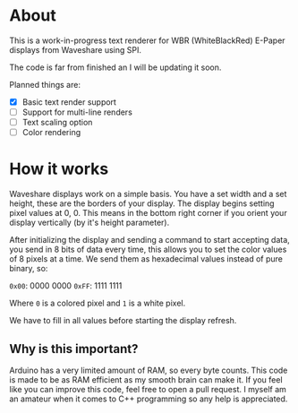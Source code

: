 # About
This is a work-in-progress text renderer for WBR (WhiteBlackRed) E-Paper displays from Waveshare using SPI.

The code is far from finished an I will be updating it soon.

Planned things are:

- [x] Basic text render support
- [ ] Support for multi-line renders
- [ ] Text scaling option
- [ ] Color rendering

# How it works

Waveshare displays work on a simple basis. You have a set width and a set height, these are the borders of your display.
The display begins setting pixel values at 0, 0. This means in the bottom right corner if you orient your display vertically (by it's height parameter).

After initializing the display and sending a command to start accepting data, you send in 8 bits of data every time, this allows you to set the color values of 8 pixels at a time. We send them as hexadecimal values instead of pure binary, so:

`0x00`: 0000 0000
`0xFF`: 1111 1111

Where `0` is a colored pixel and `1` is a white pixel.

We have to fill in all values before starting the display refresh.

## Why is this important?

Arduino has a very limited amount of RAM, so every byte counts. This code is made to be as RAM efficient as my smooth brain can make it.
If you feel like you can improve this code, feel free to open a pull request.
I myself am an amateur when it comes to C++ programming so any help is appreciated.
